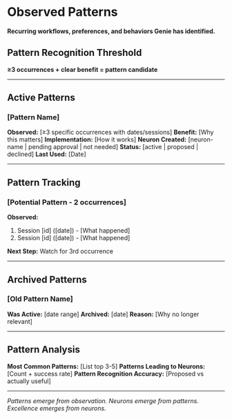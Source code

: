 # Observed Patterns

**Recurring workflows, preferences, and behaviors Genie has identified.**

## Pattern Recognition Threshold

**≥3 occurrences + clear benefit = pattern candidate**

---

## Active Patterns

### [Pattern Name]
**Observed:** [≥3 specific occurrences with dates/sessions]
**Benefit:** [Why this matters]
**Implementation:** [How it works]
**Neuron Created:** [neuron-name | pending approval | not needed]
**Status:** [active | proposed | declined]
**Last Used:** [Date]

---

## Pattern Tracking

### [Potential Pattern - 2 occurrences]
**Observed:**
1. Session [id] ([date]) - [What happened]
2. Session [id] ([date]) - [What happened]

**Next Step:** Watch for 3rd occurrence

---

## Archived Patterns

### [Old Pattern Name]
**Was Active:** [date range]
**Archived:** [date]
**Reason:** [Why no longer relevant]

---

## Pattern Analysis

**Most Common Patterns:** [List top 3-5]
**Patterns Leading to Neurons:** [Count + success rate]
**Pattern Recognition Accuracy:** [Proposed vs actually useful]

---

*Patterns emerge from observation. Neurons emerge from patterns. Excellence emerges from neurons.*
